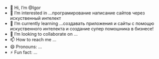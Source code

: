- 👋 Hi, I’m @Igor
- 👀 I’m interested in ...програмирование написание сайтов через искуственный интелект
- 🌱 I’m currently learning ...создавать приложения и сайты с помощю искуственного интелекта и создание супер помошника в бизнесе!
- 💞️ I’m looking to collaborate on ...
- 📫 How to reach me ...
- 😄 Pronouns: ...
- ⚡ Fun fact: ...

<!---
tomkovigor/tomkovigor is a ✨ special ✨ repository because its `README.md` (this file) appears on your GitHub profile.
You can click the Preview link to take a look at your changes.
--->
